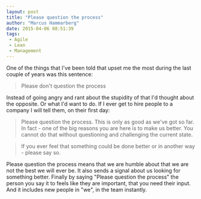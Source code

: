 ```yaml
---
layout: post
title: "Please question the process"
author: "Marcus Hammarberg"
date: 2015-04-06 08:51:39
tags:
 - Agile
 - Lean
 - Management
---
```


One of the things that I've been told that upset me the most during the last couple of years was this sentence:

<blockquote>Please don't question the process</blockquote>

Instead of going angry and rant about the stupidity of that I'd thought about the opposite. Or what I'd want to do. If I ever get to hire people to a company I will tell them, on their first day:

<blockquote>Please question the process. This is only as good as we've got so far. In fact - one of the big reasons you are here is to make us better. You cannot do that without questioning and challenging the current state.</blockquote>

<blockquote>If you ever feel that something could be done better or in another way - please say so.</blockquote>

Please question the process means that we are humble about that we are not the best we will ever be. It also sends a signal about us looking for something better. Finally by saying "Please question the process" the person you say it to feels like they are important, that you need their input. And it includes new people in "we", in the team instantly.